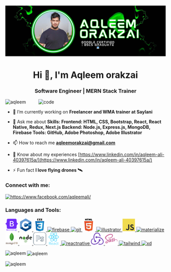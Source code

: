 ![logo](https://github.com/Aqleem/Aqleem/blob/main/bannerg.jpg)
<h1 align="center">Hi 👋, I'm Aqleem orakzai</h1>
<h3 align="center">Software Engineer | MERN Stack Trainer</h3>
<img align="right" src="https://scontent.fisb6-2.fna.fbcdn.net/v/t39.30808-6/412224941_5680580092066827_1271671846841911124_n.jpg?_nc_cat=109&ccb=1-7&_nc_sid=127cfc&_nc_eui2=AeH1xY2QYfd4fBgPTA1Du6I5Ys497wmCfpZizj3vCYJ-lqgPWffclGrTVvKNDEvq8YhnjOnVjj_cwMmjnuJIRiW7&_nc_ohc=jse2rHOuCMEQ7kNvgEZU3Jz&_nc_ht=scontent.fisb6-2.fna&oh=00_AYB3Lmx7GeIZd3D1dtEkgWFWTGPDTZUh1_ptGTxBaW-08g&oe=66B3BBFB" alt="code" width="400">

<p align="left"> <img src="https://komarev.com/ghpvc/?username=aqleem&label=Profile%20views&color=0e75b6&style=flat" alt="aqleem" /> </p>

- 🔭 I’m currently working on **Freelancer and WMA trainer at Saylani**

- 💬 Ask me about **Skills: Frontend: HTML, CSS, Bootstrap, React, React Native, Redux, Next.js Backend: Node.js, Express.js, MongoDB, Firebase Tools: GitHub, Adobe Photoshop, Adobe Illustrator**

- 📫 How to reach me **aqleemorakzai@gmail.com**

- 📄 Know about my experiences [https://www.linkedin.com/in/aqleem-ali-40397615a/](https://www.linkedin.com/in/aqleem-ali-40397615a/)

- ⚡ Fun fact **I love flying drones 🛰**

<h3 align="left">Connect with me:</h3>
<p align="left">
<a href="https://fb.com/https://www.facebook.com/aqleemali/" target="blank"><img align="center" src="https://raw.githubusercontent.com/rahuldkjain/github-profile-readme-generator/master/src/images/icons/Social/facebook.svg" alt="https://www.facebook.com/aqleemali/" height="30" width="40" /></a>
</p>

<h3 align="left">Languages and Tools:</h3>
<p align="left"> <a href="https://getbootstrap.com" target="_blank" rel="noreferrer"> <img src="https://raw.githubusercontent.com/devicons/devicon/master/icons/bootstrap/bootstrap-plain-wordmark.svg" alt="bootstrap" width="40" height="40"/> </a> <a href="https://www.w3schools.com/cpp/" target="_blank" rel="noreferrer"> <img src="https://raw.githubusercontent.com/devicons/devicon/master/icons/cplusplus/cplusplus-original.svg" alt="cplusplus" width="40" height="40"/> </a> <a href="https://www.w3schools.com/css/" target="_blank" rel="noreferrer"> <img src="https://raw.githubusercontent.com/devicons/devicon/master/icons/css3/css3-original-wordmark.svg" alt="css3" width="40" height="40"/> </a> <a href="https://firebase.google.com/" target="_blank" rel="noreferrer"> <img src="https://www.vectorlogo.zone/logos/firebase/firebase-icon.svg" alt="firebase" width="40" height="40"/> </a> <a href="https://git-scm.com/" target="_blank" rel="noreferrer"> <img src="https://www.vectorlogo.zone/logos/git-scm/git-scm-icon.svg" alt="git" width="40" height="40"/> </a> <a href="https://www.w3.org/html/" target="_blank" rel="noreferrer"> <img src="https://raw.githubusercontent.com/devicons/devicon/master/icons/html5/html5-original-wordmark.svg" alt="html5" width="40" height="40"/> </a> <a href="https://www.adobe.com/in/products/illustrator.html" target="_blank" rel="noreferrer"> <img src="https://www.vectorlogo.zone/logos/adobe_illustrator/adobe_illustrator-icon.svg" alt="illustrator" width="40" height="40"/> </a> <a href="https://developer.mozilla.org/en-US/docs/Web/JavaScript" target="_blank" rel="noreferrer"> <img src="https://raw.githubusercontent.com/devicons/devicon/master/icons/javascript/javascript-original.svg" alt="javascript" width="40" height="40"/> </a> <a href="https://materializecss.com/" target="_blank" rel="noreferrer"> <img src="https://raw.githubusercontent.com/prplx/svg-logos/5585531d45d294869c4eaab4d7cf2e9c167710a9/svg/materialize.svg" alt="materialize" width="40" height="40"/> </a> <a href="https://www.mongodb.com/" target="_blank" rel="noreferrer"> <img src="https://raw.githubusercontent.com/devicons/devicon/master/icons/mongodb/mongodb-original-wordmark.svg" alt="mongodb" width="40" height="40"/> </a> <a href="https://nodejs.org" target="_blank" rel="noreferrer"> <img src="https://raw.githubusercontent.com/devicons/devicon/master/icons/nodejs/nodejs-original-wordmark.svg" alt="nodejs" width="40" height="40"/> </a> <a href="https://www.photoshop.com/en" target="_blank" rel="noreferrer"> <img src="https://raw.githubusercontent.com/devicons/devicon/master/icons/photoshop/photoshop-line.svg" alt="photoshop" width="40" height="40"/> </a> <a href="https://reactjs.org/" target="_blank" rel="noreferrer"> <img src="https://raw.githubusercontent.com/devicons/devicon/master/icons/react/react-original-wordmark.svg" alt="react" width="40" height="40"/> </a> <a href="https://reactnative.dev/" target="_blank" rel="noreferrer"> <img src="https://reactnative.dev/img/header_logo.svg" alt="reactnative" width="40" height="40"/> </a> <a href="https://redux.js.org" target="_blank" rel="noreferrer"> <img src="https://raw.githubusercontent.com/devicons/devicon/master/icons/redux/redux-original.svg" alt="redux" width="40" height="40"/> </a> <a href="https://sass-lang.com" target="_blank" rel="noreferrer"> <img src="https://raw.githubusercontent.com/devicons/devicon/master/icons/sass/sass-original.svg" alt="sass" width="40" height="40"/> </a> <a href="https://tailwindcss.com/" target="_blank" rel="noreferrer"> <img src="https://www.vectorlogo.zone/logos/tailwindcss/tailwindcss-icon.svg" alt="tailwind" width="40" height="40"/> </a> <a href="https://www.adobe.com/products/xd.html" target="_blank" rel="noreferrer"> <img src="https://cdn.worldvectorlogo.com/logos/adobe-xd.svg" alt="xd" width="40" height="40"/> </a> </p>

<p><img align="left" src="https://github-readme-stats.vercel.app/api/top-langs?username=aqleem&show_icons=true&locale=en&layout=compact" alt="aqleem" /></p>

<p>&nbsp;<img align="center" src="https://github-readme-stats.vercel.app/api?username=aqleem&show_icons=true&locale=en" alt="aqleem" /></p>

<p><img align="center" src="https://github-readme-streak-stats.herokuapp.com/?user=aqleem&" alt="aqleem" /></p>
